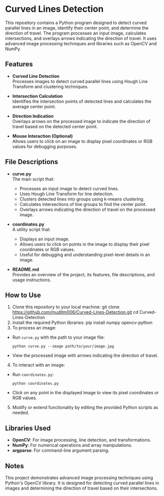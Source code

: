 # Curved Lines Detection

This repository contains a Python program designed to detect curved parallel lines in an image, identify their center point, and determine the direction of travel. The program processes an input image, calculates intersections, and overlays arrows indicating the direction of travel. It uses advanced image processing techniques and libraries such as OpenCV and NumPy.

## Features

- **Curved Line Detection**  
  Processes images to detect curved parallel lines using Hough Line Transform and clustering techniques.

- **Intersection Calculation**  
  Identifies the intersection points of detected lines and calculates the average center point.

- **Direction Indication**  
  Overlays arrows on the processed image to indicate the direction of travel based on the detected center point.

- **Mouse Interaction (Optional)**  
  Allows users to click on an image to display pixel coordinates or RGB values for debugging purposes.

## File Descriptions

- **curve.py**  
  The main script that:
  - Processes an input image to detect curved lines.
  - Uses Hough Line Transform for line detection.
  - Clusters detected lines into groups using k-means clustering.
  - Calculates intersections of line groups to find the center point.
  - Overlays arrows indicating the direction of travel on the processed image.

- **coordinates.py**  
  A utility script that:
  - Displays an input image.
  - Allows users to click on points in the image to display their pixel coordinates or RGB values.
  - Useful for debugging and understanding pixel-level details in an image.

- **README.md**  
  Provides an overview of the project, its features, file descriptions, and usage instructions.

## How to Use

1. Clone this repository to your local machine:
git clone https://github.com/muditm006/Curved-Lines-Detection.git
cd Curved-Lines-Detection
2. Install the required Python libraries:
pip install numpy opencv-python
3. To process an image:
- Run `curve.py` with the path to your image file:
  ```
  python curve.py --image path/to/your/image.jpg
  ```
- View the processed image with arrows indicating the direction of travel.

4. To interact with an image:
- Run `coordinates.py`:
  ```
  python coordinates.py
  ```
- Click on any point in the displayed image to view its pixel coordinates or RGB values.

5. Modify or extend functionality by editing the provided Python scripts as needed.

## Libraries Used

- **OpenCV**: For image processing, line detection, and transformations.
- **NumPy**: For numerical operations and array manipulations.
- **argparse**: For command-line argument parsing.

## Notes

This project demonstrates advanced image processing techniques using Python's OpenCV library. It is designed for detecting curved parallel lines in images and determining the direction of travel based on their intersections.
